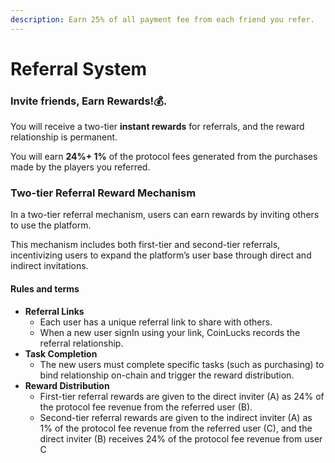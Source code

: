 ```yaml
---
description: Earn 25% of all payment fee from each friend you refer.
---
```


# Referral System

### Invite friends, Earn Rewards!💰.

You will receive a two-tier **instant rewards** for referrals, and the reward relationship is permanent.

You will earn **24%+ 1%** of the protocol fees generated from the purchases made by the players you referred.

### Two-tier Referral Reward Mechanism

In a two-tier referral mechanism, users can earn rewards by inviting others to use the platform.&#x20;

This mechanism includes both first-tier and second-tier referrals, incentivizing users to expand the platform’s user base through direct and indirect invitations.

#### Rules and terms

* **Referral Links**
  * Each user has a unique referral link to share with others.
  * When a new user signIn using your link, CoinLucks records the referral relationship.
* **Task Completion**
  * The new users must complete specific tasks (such as purchasing) to bind relationship on-chain and trigger the reward distribution.
* **Reward Distribution**
  * First-tier referral rewards are given to the direct inviter (A) as 24% of the protocol fee revenue from the referred user (B).
  * Second-tier referral rewards are given to the indirect inviter (A) as 1% of the protocol fee revenue from the referred user (C), and the direct inviter (B) receives 24% of the protocol fee revenue from user C
